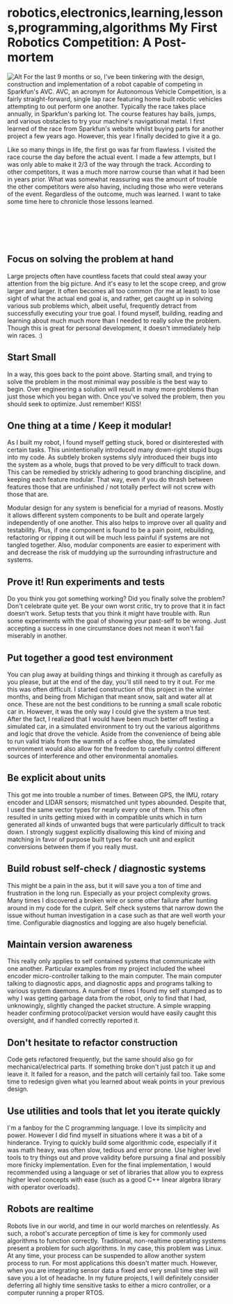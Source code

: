 robotics,electronics,learning,lessons,programming,algorithms
My First Robotics Competition: A Post-mortem
============================================
![Alt](/images/IMG_1591.JPG "Recording a path at AVC 2016")
For the last 9 months or so, I've been tinkering with the design, construction and implementation of a robot capable of competing in Sparkfun's AVC. AVC, an acronym for Autonomous Vehicle Competition, is a fairly straight-forward, single lap race featuring home built robotic vehicles attempting to out perform one another. Typically the race takes place annually, in Sparkfun's parking lot. The course features hay bails, jumps, and various obstacles to try your machine's navigational metal. I first learned of the race from Sparkfun's website whilst buying parts for another project a few years ago. However, this year I finally decided to give it a go.

Like so many things in life, the first go was far from flawless. I visited the race course the day before the actual event. I made a few attempts, but I was only able to make it 2/3 of the way through the track. According to other competitors, it was a much more narrow course than what it had been in years prior. What was somewhat reassuring was the amount of trouble the other competitors were also having, including those who were veterans of the event. Regardless of the outcome, much was learned. I want to take some time here to chronicle those lessons learned.

<br/>
<br/>
<br/>
<br/>

Focus on solving the problem at hand
------------------------------------
Large projects often have countless facets that could steal away your attention from the big picture. And it's easy to let the scope creep, and grow larger and larger. It often becomes all too common (for me at least) to lose sight of what the actual end goal is, and rather, get caught up in solving various sub problems which, albeit useful, frequently detract from successfully executing your true goal. I found myself, building, reading and learning about much much more than I needed to really solve the problem. Though this is great for personal development, it doesn't immediately help win races. :)

Start Small
-----------------------------------
In a way, this goes back to the point above. Starting small, and trying to solve the problem in the most minimal way possible is the best way to begin. Over engineering a solution will result in many more problems than just those which you began with. Once you've solved the problem, then you should seek to optimize. Just remember! KISS!

One thing at a time / Keep it modular!
----------------------------------
As I built my robot, I found myself getting stuck, bored or disinterested with certain tasks. This unintentionally introduced many down-right stupid bugs into my code. As subtlely broken systems slyly introduced their bugs into the system as a whole, bugs that proved to be very difficult to track down. This can be remedied by strickly adhering to good branching discipline, and keeping each feature modular. That way, even if you do thrash between features those that are unfinished / not totally perfect will not screw with those that are.

Modular design for any system is beneficial for a myriad of reasons. Mostly it allows different system components to be built and operate largely independently of one another. This also helps to improve over all quality and testability. Plus, if one component is found to be a pain point, rebuilding, refactoring or ripping it out will be much less painful if systems are not tangled together. Also, modular components are easier to experiment with and decrease the risk of muddying up the surrounding infrastructure and systems.

Prove it! Run experiments and tests
----------------------------------
Do you think you got something working? Did you finally solve the problem? Don't celebrate quite yet. Be your own worst critic, try to prove that it in fact doesn't work. Setup tests that you think it might have trouble with. Run some experiments with the goal of showing your past-self to be wrong. Just accepting a success in one circumstance does not mean it won't fail miserably in another.

Put together a good test environment
-----------------------------------
You can plug away at building things and thinking it through as carefully as you please, but at the end of the day, you'll still need to try it out. For me this was often difficult. I started construction of this project in the winter months, and being from Michigan that meant snow, salt and water all at once. These are not the best conditions to be running a small scale robotic car in. However, it was the only way I could give the system a true test. After the fact, I realized that I would have been much better off testing a simulated car, in a simulated environment to try out the various algorithms and logic that drove the vehicle. Aside from the convenience of being able to run valid trials from the warmth of a coffee shop, the simulated environment would also allow for the freedom to carefully control different sources of interference and other environmental anomalies.

Be explicit about units
---------------------------------
This got me into trouble a number of times. Between GPS, the IMU, rotary encoder and LIDAR sensors; mismatched unit types abounded. Despite that, I used the same vector types for nearly every one of them. This often resulted in units getting mixed with in compatible units which in turn generated all kinds of unwanted bugs that were particularly difficult to track down. I strongly suggest explicitly disallowing this kind of mixing and matching in favor of purpose built types for each unit and explicit conversions between them if you really must.

Build robust self-check / diagnostic systems
---------------------------------
This might be a pain in the ass, but it will save you a ton of time and frustration in the long run. Especially as your project complexity grows. Many times I discovered a broken wire or some other failure after hunting around in my code for the culprit. Self check systems that narrow down the issue without human investigation in a case such as that are well worth your time. Configurable diagnostics and logging are also hugely beneficial.

Maintain version awareness
---------------------------------
This really only applies to self contained systems that communicate with one another. Particular examples from my project included the wheel encoder micro-controller talking to the main computer. The main computer talking to diagnostic apps, and diagnostic apps and programs talking to various system daemons. A number of times I found my self stumped as to why I was getting garbage data from the robot, only to find that I had, unknowingly, slightly changed the packet structure. A simple wrapping header confirming protocol/packet version would have easily caught this oversight, and if handled correctly reported it.

Don't hesitate to refactor construction
---------------------------------
Code gets refactored frequently, but the same should also go for mechanical/electrical parts. If something broke don't just patch it up and leave it. It failed for a reason, and the patch will certainly fail too. Take some time to redesign given what you learned about weak points in your previous design.

Use utilities and tools that let you iterate quickly
---------------------------------
I'm a fanboy for the C programming language. I love its simplicity and power. However I did find myself in situations where it was a bit of a hinderance. Trying to quickly build some algorithmic code, especially if it was math heavy, was often slow, tedious and error prone. Use higher level tools to try things out and prove validity before pursuing a final and possibly more finicky implementation. Even for the final implementation, I would recommended using a language or set of libraries that allow you to express higher level concepts with ease (such as a good C++ linear algebra library with operator overloads).

Robots are realtime
--------------------------------
Robots live in our world, and time in our world marches on relentlessly. As such, a robot's accurate perception of time is key for commonly used algorithms to function correctly. Traditional, non-realtime operating systems present a problem for such algorithms. In my case, this problem was Linux. At any time, your process can be suspended to allow another system process to run. For most applications this doesn't matter much. However, when you are integrating sensor data a fixed and very small time step will save you a lot of headache. In my future projects, I will definitely consider deferring all highly time sensitive tasks to either a micro controller, or a computer running a proper RTOS.
